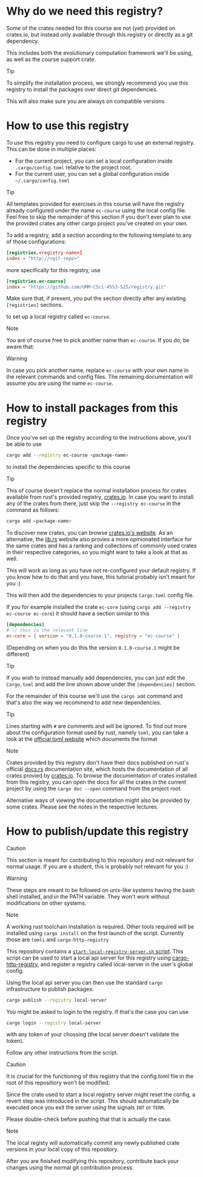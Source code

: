 # Why do we need this registry?

Some of the crates needed for this course are not (yet) provided on crates.io, but instead only available through this registry or directly as a git dependency.

This includes both the evolutionary computation framework we'll be using, as well as the course support crate.

> [!TIP]
> To simplify the installation process, we strongly recommend you use this registry to install the packages over direct git dependencies.
>
> This will also make sure you are always on compatible versions

# How to use this registry

To use this registry you need to configure cargo to use an external registry. This can be done in multiple places:

- For the current project, you can set a local configuration inside `.cargo/config.toml` relative to the project root.
- For the current user, you can set a global configuration inside `~/.cargo/config.toml`

> [!TIP]
> All templates provided for exercises in this course will have the registry already configured under the name `ec-course` using the local config file.
> Feel free to skip the remainder of this section if you don't ever plan to use the provided crates any other cargo project you've created on your own.

To add a registry, add a section according to the following template to any of those configurations:

```toml
[registries.<registry-name>]
index = "http://<git-repo>"
```

more specifically for this registry, use

```toml
[registries.ec-course]
index = "https://github.com/UMM-CSci-4553-S25/registry.git"
```

Make sure that, if present, you put the section directly after any existing `[registries]` sections.

to set up a local registry called `ec-course`.

> [!NOTE]
> You are of course free to pick another name than `ec-course`. If you do, be aware that:

> [!WARNING]
> In case you pick another name, replace `ec-course` with your own name in the relevant commands and config files. The remaining documentation will assume you are using the name `ec-course`.

# How to install packages from this registry

Once you've set up the registry according to the instructions above, you'll be able to use

```bash
cargo add --registry ec-course <package-name>
```

to install the dependencies specific to this course

> [!TIP]
> This of course doesn't replace the normal installation process for crates available from rust's provided registry, [crates.io](https://crates.io).
> In case you want to install any of the crates from there, just skip the `--registry ec-course` in the command as follows:
>
> ```bash
> cargo add <package-name>
> ```
>
> To discover new crates, you can browse [crates.io's website](https://crates.io). As an alternative, the [lib.rs](https://lib.rs) website also provies a more opinionated interface for the same crates and has a ranking and collections of commonly used crates in their respective categories, so you might want to take a look at that as well.
>
> This will work as long as you have not re-configured your default registry. If you know how to do that and you have, this tutorial probably isn't meant for you :)

This will then add the dependencies to your projects `Cargo.toml` config file.

If you for example installed the crate `ec-core` (using `cargo add --registry ec-course ec-core`) it should have a section similar to this

```toml
[dependencies]
# \/ this is the relevant line
ec-core = { version = "0.1.0-course.1", registry = "ec-course" }
```

(Depending on when you do this the version `0.1.0-course.1` might be different)

> [!TIP]
> If you wish to instead manually add dependencies, you can just edit the `Cargo.toml` and add the line shown above under the `[dependencies]` section.
>
> For the remainder of this course we'll use the `cargo add` command and that's also the way we recommend to add new dependencies.


> [!TIP]
> Lines starting with `#` are comments and will be ignored. To find out more about the configuration format used by rust, namely `toml`, you can take a look at the [official toml website](https://toml.io/en/) which documents the format

> [!NOTE]
> Crates provided by this registry don't have their docs published on rust's official [docs.rs](https://docs.rs) documentation site, which hosts the documentation of all crates provied by [crates.io](https://crates.io). To browse the documentation of crates installed from this registry, you can open the docs for all the crates in the current project by using the `cargo doc --open` command from the project root.
>
> Alternative ways of viewing the documentation might also be provided by some crates. Please see the notes in the respective lectures. 

# How to publish/update this registry
> [!CAUTION]
> This section is meant for contributing to this repository and not relevant for normal usage. If you are a student, this is probably not relevant for you :)

> [!WARNING]
> These steps are meant to be followed on unix-like systems having the bash shell installed, and in the PATH variable.
> They won't work without modifications on other systems.

> [!NOTE]
> A working rust toolchain installation is required. Other tools required will be installed using `cargo install` on the first launch of the script. Currently those are `tomli` and `cargo-http-registry`

This repository contains a [`start-local-registry-server.sh` script](start-local-registry-server.sh). This script can be used to start a local api server for this registry using [cargo-http-registry](https://github.com/d-e-s-o/cargo-http-registry), and register a registry called local-server in the user's global config. 

Using the local api server you can then use the standard `cargo` infrastructure to publish packages:

```bash
cargo publish --registry local-server
```

You might be asked to login to the registry. If that's the case you can use

```bash
cargo login --registry local-server
```

with any token of your chossing (the local server doesn't validate the token).

Follow any other instructions from the script.

> [!CAUTION]
> It is crucial for the functioning of this registry that the config.toml file in the root of this repositiory won't be modified.
>
> Since the crate used to start a local registry server might reset the config, a revert step was introduced in the script. This should automatically be executed once you exit the server using the signals `INT` or `TERM`.
>
> Please double-check before pushing that that is actually the case.

> [!NOTE]
> The local registy will automatically commit any newly published crate versions in your local copy of this repository.

After you are finished modifying this repository, contribute back your changes using the normal git contribution process.
